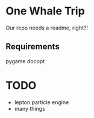 One Whale Trip
==============
Our repo needs a readme, right?!

Requirements
------------
pygame
docopt

TODO
====
* lepton particle engine
* many things

